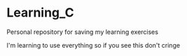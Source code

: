 # Learning_C
Personal repository for saving my learning exercises

I'm learning to use everything so if you see this don't cringe

